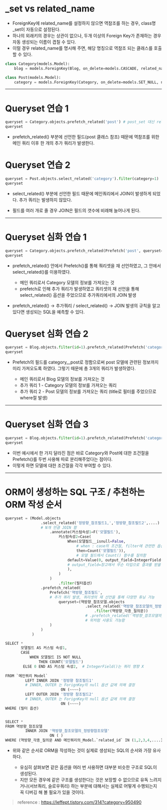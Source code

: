 # _set vs related_name

* ForeignKey에 related_name를 설정하지 않으면 역참조를 하는 경우, class명_set이 자동으로 설정된다.
* 하나의 외래키의 경우는 상관이 없으나, 두개 이상의 Foreign Key가 존재하는 경우 자동 생성되는 이름이 겹칠 수 있다.
* 이럴 경우 related_name를 명시해 주면, 해당 명칭으로 역참조 되는 클래스를 호출할 수 있다.

```python
class Category(models.Model):
    blog = models.ForeignKey(Blog, on_delete=models.CASCADE, related_name='category')

class Post(models.Model):
    category = models.ForeignKey(Category, on_delete=models.SET_NULL, null=True, related_name='post')
```

* * *

# Queryset 연습 1

```python
queryset = Category.objects.prefetch_related('post') # post_set 대신 related_name에 선언한 post 사용
queryset
```
* prefetch_related() 부분에 선언한 필드(post 클래스 참조) 때문에 역참조를 위한 메인 쿼리 이후 한 개의 추가 쿼리가 발생한다.
  
# Queryset 연습 2

```python
queryset = Post.objects.select_related('category').filter(category=1)
queryset
```

* select_related() 부분에 선언한 필드 때문에 메인쿼리에서 JOIN이 발생하게 되었다. 추가 쿼리는 발생하지 않았다.

* 필드를 여러 개로 줄 경우 JOIN은 필드의 갯수에 비례해 늘어나게 된다.

* * *

# Queryset 심화 연습 1

```python
queryset = Category.objects.prefetch_related(Prefetch('post', queryset=Post.objects.select_related('category').all()))
queryset
```

* prefetch_related() 안에서 Prefetch()를 통해 쿼리셋을 재 선언하였고, 그 안에서 select_related()를 이용하였다.

  * 메인 쿼리로서 Category 모델의 정보를 가져오는 것
  * prefetch로 인해 추가 쿼리가 발생하였고 쿼리셋의 재 선언을 통해 select_related() 옵션을 주었으므로 추가쿼리에서의 JOIN 발생   

* prefetch_related() -> 추가쿼리 / select_related() -> JOIN 발생의 규칙을 알고 있다면 생성되는 SQL을 예측할 수 있다.

# Queryset 심화 연습 2

```python
queryset = Blog.objects.filter(id=1).prefetch_related(Prefetch('category__post', queryset=Post.objects.filter(title__contains='quis')))
queryset
```

* Prefetch의 필드를 category__post로 정함으로써 post 모델에 관련된 정보까지 미리 가져오도록 하였다. 그렇기 때문에 총 3개의 쿼리가 발생하였다.

  * 메인 쿼리로서 Blog 모델의 정보를 가져오는 것
  * 추가 쿼리 1 - Category 모델의 정보를 가져오는 쿼리
  * 추가 쿼리 2 - Post 모델의 정보를 가져오는 쿼리 (title로 필터를 주었으므로 where절 발생)

* * *

# Queryset 심화 연습 3

```python
queryset = Blog.objects.filter(id=1).prefetch_related(Prefetch('category', queryset=Category.objects.filter(name__contains='modi')), Prefetch('category__post', queryset=Post.objects.filter(title__contains='quis')))
queryset
```

* 이번 예시에서 한 가지 달라진 점은 바로 Category와 Post에 대한 조건절을 Prefetch()를 두번 사용해 따로 분리해주었다는 점이다.
* 이렇게 하면 모델에 대한 조건절을 각각 부여할 수 있다.

* * *

# ORM이 생성하는 SQL 구조 / 추천하는 ORM 작성 순서


```python
queryset = (Model.objects
                .select_related('정방향_참조필드1,','정방향_참조필드2',....) 
                # N개 만큼 JOIN 함 
                    .annotate(커스텀속성1=F('모델필드'),  
                        커스텀속성2=Case(
                            When(모델필드__isnull=False,  
                                # when : case의 조건절, filter에 관련한 옵션 전부 사용 가능
                                then=Count('모델필드')), 
                                # 모델 필드에서 Count() 함수를 질의함
                            default=Value(0, output_field=IntegerField(),
                            # output_field=장고에서 무슨 타입으로 결과를 받을 지 선언하는 부분
                            ),
                        )
                    )
                        .filter(필터옵션)
                .prefetch_related(
                    Prefetch('역방향_참조필드', 
                    # 추가 쿼리 발생, 쿼리셋의 재 선언을 통해 다양한 튜닝 가능 
                        queryset=(역방향_참조모델.objects
                                    .select_related('역방향_참조모델의_정방향참조모델')
                                        .filter(역방향_각종_질의문))
                                    # .prefetch_related('역방향_참조모델의_역(정)방향참조모델') 
                                    # 위처럼 사용도 가능함
                    )
                )
            )
```

```python
SELECT *
       모델필드 AS 커스텀 속성1,
       CASE
           WHEN 모델필드 IS NOT NULL
               THEN COUNT('모델필드')
        ELSE 0 END AS 커스텀 속성2,  # IntegerField()는 쿼리 영향 X
      
FROM `메인쿼리 Model`
         LEFT INNER JOIN '정방향 참조필드1'  
         # INNER, OUTER 는 ForignKey의 null 옵션 값에 의해 결정
                         ON (~~~~)
         LEFT OUTER JOIN '정방향 참조필드2'  
         # INNER, OUTER 는 ForignKey의 null 옵션 값에 의해 결정
                         ON (~~~~)
WHERE (필터 옵션)


SELECT *
FROM 역방향_참조모델
         INNER JOIN '역방향_참조모델의_정방향참조모델'
                    ON ( )
WHERE (역방향_각종_질의문 AND 메인쿼리의_Model.`related_id` IN (1,2,3,4,....));
```

* 위와 같은 순서로 ORM을 작성하는 것이 실제로 생성되는 SQL의 순서와 가장 유사하다.

  * 유심히 살펴보면 같은 옵션을 여러 번 사용하면 대부분 비슷한 구조로 SQL이 생성된다.
  * 지만 모든 경우에 같은 구조를 생성한다는 것은 보장할 수 없으므로 유독 느려지거나(서브쿼리, 슬로우쿼리) 하는 부분에 대해서는 실제로 어떻게 수행되는지 꼭 디버깅 해 볼 필요가 있을 것이다.
  
> reference : https://leffept.tistory.com/314?category=950490